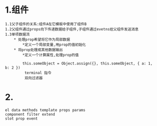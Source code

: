 # 1.组件
    1.1父子组件的关系:组件A在它模板中使用了组件B 
    1.2父组件通过props向下传递数据给子组件,子组件通过evetns给父组件发送消息
    1.3单项数据流
        * 处理prop希望将它作为局部数据
            *定义一个局部变量,用prop的值初始化
        * 将prop处理成其他数据输出
            *定义一个计算属性,处理prop的值

            this.someObject = Object.assign({}, this.someObject, { a: 1, b: 2 })
             terminal 指令
             双向过滤器
# 2.
    el data methods template props params
    component filter extend 
    slot prop event